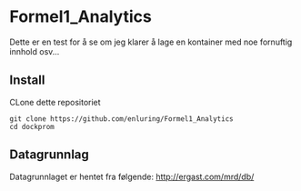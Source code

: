 # Formel1_Analytics
Dette er en test for å se om jeg klarer å lage en kontainer med noe fornuftig innhold osv...

## Install
CLone dette repositoriet 
````
git clone https://github.com/enluring/Formel1_Analytics
cd dockprom
`````


## Datagrunnlag
Datagrunnlaget er hentet fra følgende: http://ergast.com/mrd/db/

